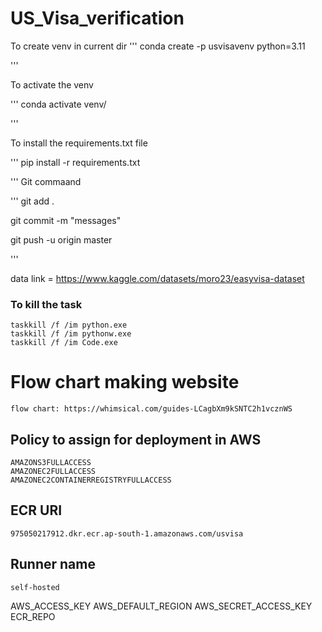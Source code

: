 # US_Visa_verification

To create venv in current dir
'''
conda create -p usvisavenv python=3.11

'''

To activate the venv

'''
conda activate venv/

'''

To install the requirements.txt file

'''
pip install -r requirements.txt

'''
Git commaand

'''
git add .

git commit -m "messages"

git push -u origin master


'''

data link = https://www.kaggle.com/datasets/moro23/easyvisa-dataset

### To kill the task
```
taskkill /f /im python.exe 
taskkill /f /im pythonw.exe
taskkill /f /im Code.exe
```



# Flow chart making website
```
flow chart: https://whimsical.com/guides-LCagbXm9kSNTC2h1vcznWS
```

## Policy to assign for deployment in AWS

```
AMAZONS3FULLACCESS
AMAZONEC2FULLACCESS
AMAZONEC2CONTAINERREGISTRYFULLACCESS

```

## ECR URI

```
975050217912.dkr.ecr.ap-south-1.amazonaws.com/usvisa

```

## Runner name

```
self-hosted

```
AWS_ACCESS_KEY
AWS_DEFAULT_REGION
AWS_SECRET_ACCESS_KEY
ECR_REPO

```

